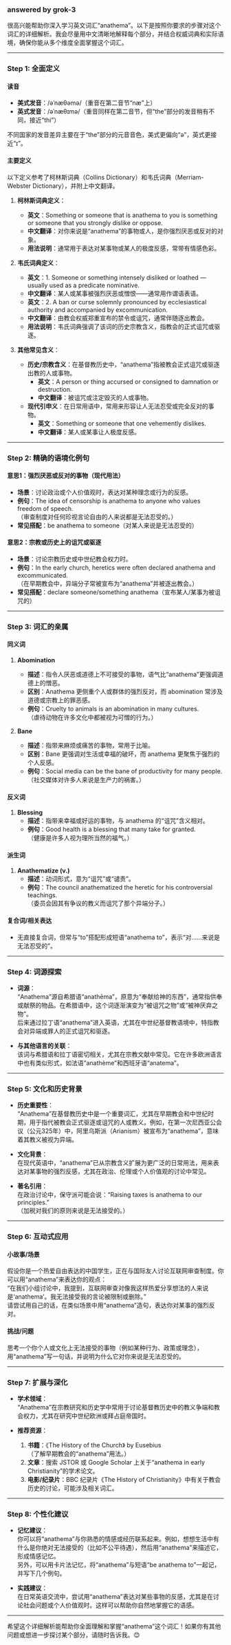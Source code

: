 ### answered by grok-3
很高兴能帮助你深入学习英文词汇“anathema”。以下是按照你要求的步骤对这个词汇的详细解析。我会尽量用中文清晰地解释每个部分，并结合权威词典和实际语境，确保你能从多个维度全面掌握这个词汇。

---

### **Step 1: 全面定义**

#### **读音**
- **美式发音**：/əˈnæθəmə/（重音在第二音节“næ”上）
- **英式发音**：/əˈnæθɪmə/（重音同样在第二音节，但“the”部分的发音稍有不同，接近“thi”）
  
不同国家的发音差异主要在于“the”部分的元音音色，美式更偏向“ə”，英式更接近“ɪ”。

#### **主要定义**
以下定义参考了柯林斯词典（Collins Dictionary）和韦氏词典（Merriam-Webster Dictionary），并附上中文翻译。

1. **柯林斯词典定义**：
   - **英文**：Something or someone that is anathema to you is something or someone that you strongly dislike or oppose.
   - **中文翻译**：对你来说是“anathema”的事物或人，是你强烈厌恶或反对的对象。
   - **用法说明**：通常用于表达对某事物或某人的极度反感，常带有情感色彩。
   
2. **韦氏词典定义**：
   - **英文**：1. Someone or something intensely disliked or loathed — usually used as a predicate nominative.
   - **中文翻译**：某人或某事被强烈厌恶或憎恨——通常用作谓语表语。
   - **英文**：2. A ban or curse solemnly pronounced by ecclesiastical authority and accompanied by excommunication.
   - **中文翻译**：由教会权威郑重宣布的禁令或诅咒，通常伴随逐出教会。
   - **用法说明**：韦氏词典强调了该词的历史宗教含义，指教会的正式诅咒或驱逐。

3. **其他常见含义**：
   - **历史/宗教含义**：在基督教历史中，“anathema”指被教会正式诅咒或驱逐出教的人或事物。
     - **英文**：A person or thing accursed or consigned to damnation or destruction.
     - **中文翻译**：被诅咒或注定毁灭的人或事物。
   - **现代引申义**：在日常用语中，常用来形容让人无法忍受或完全反对的事物。
     - **英文**：Something or someone that one vehemently dislikes.
     - **中文翻译**：某人或某事让人极度反感。

---

### **Step 2: 精确的语境化例句**

#### **意思1：强烈厌恶或反对的事物（现代用法）**
- **场景**：讨论政治或个人价值观时，表达对某种理念或行为的反感。
- **例句**：The idea of censorship is anathema to anyone who values freedom of speech.  
  （审查制度对任何珍视言论自由的人来说都是无法忍受的。）
- **常见搭配**：be anathema to someone（对某人来说是无法忍受的）

#### **意思2：宗教或历史上的诅咒或驱逐**
- **场景**：讨论宗教历史或中世纪教会权力时。
- **例句**：In the early church, heretics were often declared anathema and excommunicated.  
  （在早期教会中，异端分子常被宣布为“anathema”并被逐出教会。）
- **常见搭配**：declare someone/something anathema（宣布某人/某事为被诅咒的）

---

### **Step 3: 词汇的亲属**

#### **同义词**
1. **Abomination**  
   - **描述**：指令人厌恶或道德上不可接受的事物，语气比“anathema”更强调道德上的憎恶。
   - **区别**：Anathema 更侧重个人或群体的强烈反对，而 abomination 常涉及道德或宗教上的罪恶感。
   - **例句**：Cruelty to animals is an abomination in many cultures.  
     （虐待动物在许多文化中都被视为可憎的行为。）

2. **Bane**  
   - **描述**：指带来麻烦或痛苦的事物，常用于比喻。
   - **区别**：Bane 更强调对生活或幸福的破坏，而 anathema 更聚焦于强烈的个人反感。
   - **例句**：Social media can be the bane of productivity for many people.  
     （社交媒体对许多人来说是生产力的祸害。）

#### **反义词**
1. **Blessing**  
   - **描述**：指带来幸福或好运的事物，与 anathema 的“诅咒”含义相对。
   - **例句**：Good health is a blessing that many take for granted.  
     （健康是许多人视为理所当然的福气。）

#### **派生词**
1. **Anathematize (v.)**  
   - **描述**：动词形式，意为“诅咒”或“谴责”。
   - **例句**：The council anathematized the heretic for his controversial teachings.  
     （委员会因其有争议的教义而诅咒了那个异端分子。）

#### **复合词/相关表达**
- 无直接复合词，但常与“to”搭配形成短语“anathema to”，表示“对……来说是无法忍受的”。

---

### **Step 4: 词源探索**

- **词源**：  
  “Anathema”源自希腊语“anathēma”，原意为“奉献给神的东西”，通常指供奉或献祭的物品。在希腊语中，这个词逐渐演变为“被诅咒之物”或“被神厌弃之物”。  
  后来通过拉丁语“anathema”进入英语，尤其在中世纪基督教语境中，特指教会对异端或罪人的正式诅咒和驱逐。
  
- **与其他语言的关联**：  
  该词与希腊语和拉丁语密切相关，尤其在宗教文献中常见。它在许多欧洲语言中也有类似形式，如法语“anathème”和西班牙语“anatema”。

---

### **Step 5: 文化和历史背景**

- **历史重要性**：  
  “Anathema”在基督教历史中是一个重要词汇，尤其在早期教会和中世纪时期，用于指代被教会正式驱逐或诅咒的人或教义。例如，在第一次尼西亚公会议（公元325年）中，阿里乌斯派（Arianism）被宣布为“anathema”，意味着其教义被视为异端。
  
- **文化背景**：  
  在现代英语中，“anathema”已从宗教含义扩展为更广泛的日常用法，用来表达对某事物的强烈反感，尤其在政治、伦理或个人价值观的讨论中常见。
  
- **著名引用**：  
  在政治讨论中，保守派可能会说：“Raising taxes is anathema to our principles.”  
  （加税对我们的原则来说是无法接受的。）

---

### **Step 6: 互动式应用**

#### **小故事/场景**  
假设你是一个热爱自由表达的中国学生，正在与国际友人讨论互联网审查制度。你可以用“anathema”来表达你的观点：  
“在我们小组讨论中，我提到，互联网审查对像我这样热爱分享想法的人来说是‘anathema’。我无法接受我的言论被限制或删除。”  
请尝试用自己的话，在类似场景中用“anathema”造句，表达你对某事的强烈反对。

#### **挑战/问题**  
思考一个你个人或文化上无法接受的事物（例如某种行为、政策或理念），用“anathema”写一句话，并说明为什么它对你来说是无法忍受的。

---

### **Step 7: 扩展与深化**

- **学术领域**：  
  “Anathema”在宗教研究和历史学中常用于讨论基督教历史中的教义争端和教会权力，尤其在研究中世纪欧洲或拜占庭帝国时。
  
- **推荐资源**：  
  1. **书籍**：《The History of the Church》 by Eusebius  
     （了解早期教会的“anathema”用法。）  
  2. **文章**：搜索 JSTOR 或 Google Scholar 上关于“anathema in early Christianity”的学术论文。  
  3. **电影/纪录片**：BBC 纪录片《The History of Christianity》中有关于教会历史的讨论，可能涉及相关词汇。

---

### **Step 8: 个性化建议**

- **记忆建议**：  
  你可以将“anathema”与你熟悉的情感或经历联系起来。例如，想想生活中有什么是你绝对无法接受的（比如不公平待遇），然后用“anathema”来描述它，形成情感记忆。  
  另外，可以用卡片法记忆，将“anathema”与短语“be anathema to”一起记，并写下几个例句。

- **实践建议**：  
  在日常英语交流中，尝试用“anathema”表达对某些事物的反感，尤其是在讨论社会问题或个人价值观时。这样可以帮助你自然地掌握它的语感。

---

希望这个详细解析能帮助你全面理解和掌握“anathema”这个词汇！如果你有其他问题或想进一步探讨某个部分，请随时告诉我。😊